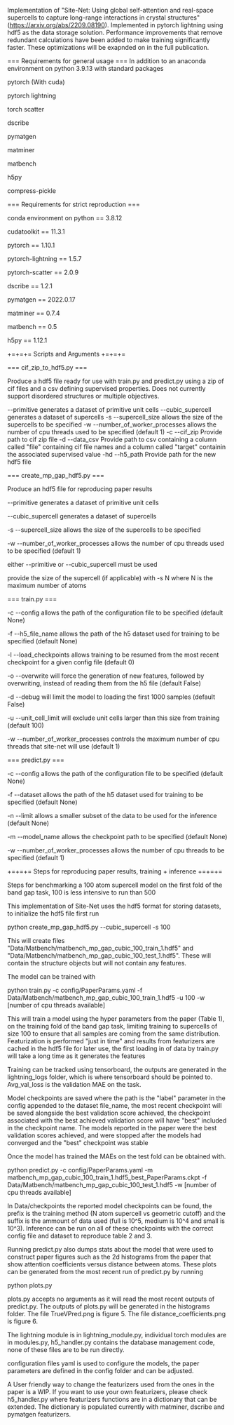 Implementation of "Site-Net: Using global self-attention and real-space supercells to capture long-range interactions in crystal structures" (https://arxiv.org/abs/2209.08190). Implemented in pytorch lightning using hdf5 as the data storage solution. Performance improvements that remove redundant calculations have been added to make training significantly faster. These optimizations will be exapnded on in the full publication.

=== Requirements for general usage ===
In addition to an anaconda environment on python 3.9.13 with standard packages

pytorch (With cuda)

pytorch lightning

torch scatter

dscribe

pymatgen

matminer

matbench

h5py

compress-pickle

=== Requirements for strict reproduction ===

conda environment on python == 3.8.12

cudatoolkit == 11.3.1

pytorch == 1.10.1

pytorch-lightning == 1.5.7

pytorch-scatter == 2.0.9

dscribe == 1.2.1

pymatgen == 2022.0.17

matminer == 0.7.4

matbench == 0.5

h5py == 1.12.1

+=+=+= Scripts and Arguments +=+=+=

=== cif_zip_to_hdf5.py ===

Produce a hdf5 file ready for use with train.py and predict.py using a zip of cif files and a csv defining supervised properties. Does not currently support disordered structures or multiple objectives.

--primitive generates a dataset of primitive unit cells --cubic_supercell generates a dataset of supercells -s --supercell_size allows the size of the supercells to be specified -w --number_of_worker_processes allows the number of cpu threads used to be specified (default 1) -c --cif_zip Provide path to cif zip file -d --data_csv Provide path to csv containing a column called "file" containing cif file names and a column called "target" containin the associated supervised value -hd --h5_path Provide path for the new hdf5 file

=== create_mp_gap_hdf5.py ===

Produce an hdf5 file for reproducing paper results

--primitive generates a dataset of primitive unit cells

--cubic_supercell generates a dataset of supercells

-s --supercell_size allows the size of the supercells to be specified 

-w --number_of_worker_processes allows the number of cpu threads used to be specified (default 1)

either --primitive or --cubic_supercell must be used

provide the size of the supercell (if applicable) with -s N where N is the maximum number of atoms

=== train.py ===

-c --config allows the path of the configuration file to be specified (default None) 

-f --h5_file_name allows the path of the h5 dataset used for training to be specified (default None) 

-l --load_checkpoints allows training to be resumed from the most recent checkpoint for a given config file (default 0) 

-o --overwrite will force the generation of new features, followed by overwriting, instead of reading them from the h5 file (default False) 

-d --debug will limit the model to loading the first 1000 samples (default False) 

-u --unit_cell_limit will exclude unit cells larger than this size from training (default 100) 

-w --number_of_worker_processes controls the maximum number of cpu threads that site-net will use (default 1)

=== predict.py ===

-c --config allows the path of the configuration file to be specified (default None) 

-f --dataset allows the path of the h5 dataset used for training to be specified (default None) 

-n --limit allows a smaller subset of the data to be used for the inference (default None) 

-m --model_name allows the checkpoint path to be specified (default None) 

-w --number_of_worker_processes allows the number of cpu threads to be specified (default 1)

+=+=+= Steps for reproducing paper results, training + inference +=+=+=

Steps for benchmarking a 100 atom supercell model on the first fold of the band gap task, 100 is less intensive to run than 500

This implementation of Site-Net uses the hdf5 format for storing datasets, to initialize the hdf5 file first run

python create_mp_gap_hdf5.py --cubic_supercell -s 100

This will create files "Data/Matbench/matbench_mp_gap_cubic_100_train_1.hdf5" and "Data/Matbench/matbench_mp_gap_cubic_100_test_1.hdf5". These will contain the structure objects but will not contain any features.

The model can be trained with

python train.py -c config/PaperParams.yaml -f Data/Matbench/matbench_mp_gap_cubic_100_train_1.hdf5 -u 100 -w [number of cpu threads available]

This will train a model using the hyper parameters from the paper (Table 1), on the training fold of the band gap task, limiting training to supercells of size 100 to ensure that all samples are coming from the same distribution. Featurization is performed "just in time" and results from featurizers are cached in the hdf5 file for later use, the first loading in of data by train.py will take a long time as it generates the features

Training can be tracked using tensorboard, the outputs are generated in the lightning_logs folder, which is where tensorboard should be pointed to. Avg_val_loss is the validation MAE on the task.

Model checkpoints are saved where the path is the "label" parameter in the config appended to the dataset file_name, the most recent checkpoint will be saved alongside the best validation score achieved, the checkpoint associated with the best achieved validation score will have "best" included in the checkpoint name. The models reported in the paper were the best validation scores achieved, and were stopped after the models had converged and the "best" checkpoint was stable

Once the model has trained the MAEs on the test fold can be obtained with.

python predict.py -c config/PaperParams.yaml -m matbench_mp_gap_cubic_100_train_1.hdf5_best_PaperParams.ckpt -f Data/Matbench/matbench_mp_gap_cubic_100_test_1.hdf5 -w [number of cpu threads available]

In Data/checkpoints the reported model checkpoints can be found, the prefix is the training method (N atom supercell vs geometric cutoff) and the suffix is the ammount of data used (full is 10^5, medium is 10^4 and small is 10^3). Inference can be run on all of these checkpoints with the correct config file and dataset to reproduce table 2 and 3.

Running predict.py also dumps stats about the model that were used to construct paper figures such as the 2d histograms from the paper that show attention coefficients versus distance between atoms. These plots can be generated from the most recent run of predict.py by running

python plots.py

plots.py accepts no arguments as it will read the most recent outputs of predict.py. The outputs of plots.py will be generated in the histograms folder. The file TrueVPred.png is figure 5. The file distance_coefficients.png is figure 6.

The lightning module is in lightning_module.py, individual torch modules are in modules.py, h5_handler.py contains the database management code, none of these files are to be run directly.

configuration files
yaml is used to configure the models, the paper parameters are defined in the config folder and can be adjusted.

A User friendly way to change the featurizers used from the ones in the paper is a WIP. If you want to use your own featurizers, please check h5_handler.py where featurizers functions are in a dictionary that can be extended. The dictionary is populated currently with matminer, dscribe and pymatgen featurizers.
